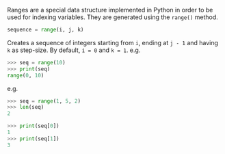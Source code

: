 Ranges are a special data structure implemented in Python in order to be used for indexing variables. They are generated using the `range()` method.
```python
sequence = range(i, j, k)
```
Creates a sequence of integers starting from `i`, ending at `j - 1` and having `k` as step-size. By default, `i = 0` and `k = 1`.
e.g.
```python
>>> seq = range(10)
>>> print(seq)
range(0, 10)
```

e.g.
```python
>>> seq = range(1, 5, 2)
>>> len(seq)
2

>>> print(seq[0])
1
>>> print(seq[1])
3
```